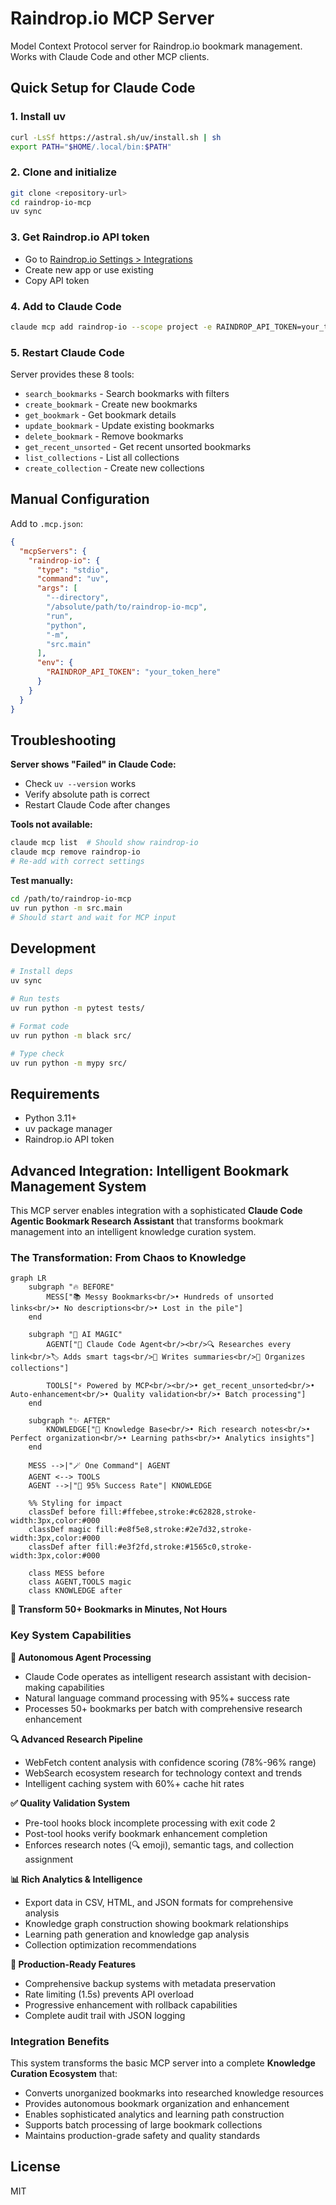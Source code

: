 # Raindrop.io MCP Server

Model Context Protocol server for Raindrop.io bookmark management. Works with Claude Code and other MCP clients.

## Quick Setup for Claude Code

### 1. Install uv
```bash
curl -LsSf https://astral.sh/uv/install.sh | sh
export PATH="$HOME/.local/bin:$PATH"
```

### 2. Clone and initialize
```bash
git clone <repository-url>
cd raindrop-io-mcp
uv sync
```

### 3. Get Raindrop.io API token
- Go to [Raindrop.io Settings > Integrations](https://app.raindrop.io/settings/integrations)
- Create new app or use existing
- Copy API token

### 4. Add to Claude Code
```bash
claude mcp add raindrop-io --scope project -e RAINDROP_API_TOKEN=your_token_here -- uv --directory /absolute/path/to/raindrop-io-mcp run python -m src.main
```

### 5. Restart Claude Code
Server provides these 8 tools:
- `search_bookmarks` - Search bookmarks with filters
- `create_bookmark` - Create new bookmarks
- `get_bookmark` - Get bookmark details
- `update_bookmark` - Update existing bookmarks  
- `delete_bookmark` - Remove bookmarks
- `get_recent_unsorted` - Get recent unsorted bookmarks
- `list_collections` - List all collections
- `create_collection` - Create new collections

## Manual Configuration

Add to `.mcp.json`:
```json
{
  "mcpServers": {
    "raindrop-io": {
      "type": "stdio",
      "command": "uv",
      "args": [
        "--directory", 
        "/absolute/path/to/raindrop-io-mcp",
        "run", 
        "python", 
        "-m", 
        "src.main"
      ],
      "env": {
        "RAINDROP_API_TOKEN": "your_token_here"
      }
    }
  }
}
```

## Troubleshooting

**Server shows "Failed" in Claude Code:**
- Check `uv --version` works
- Verify absolute path is correct
- Restart Claude Code after changes

**Tools not available:**
```bash
claude mcp list  # Should show raindrop-io
claude mcp remove raindrop-io
# Re-add with correct settings
```

**Test manually:**
```bash
cd /path/to/raindrop-io-mcp
uv run python -m src.main
# Should start and wait for MCP input
```

## Development

```bash
# Install deps
uv sync

# Run tests
uv run python -m pytest tests/

# Format code
uv run python -m black src/

# Type check
uv run python -m mypy src/
```

## Requirements

- Python 3.11+
- uv package manager
- Raindrop.io API token

## Advanced Integration: Intelligent Bookmark Management System

This MCP server enables integration with a sophisticated **Claude Code Agentic Bookmark Research Assistant** that transforms bookmark management into an intelligent knowledge curation system.

### The Transformation: From Chaos to Knowledge

```mermaid
graph LR
    subgraph "🔥 BEFORE"
        MESS["📚 Messy Bookmarks<br/>• Hundreds of unsorted links<br/>• No descriptions<br/>• Lost in the pile"]
    end
    
    subgraph "🤖 AI MAGIC"
        AGENT["🧠 Claude Code Agent<br/><br/>🔍 Researches every link<br/>🏷️ Adds smart tags<br/>📝 Writes summaries<br/>📁 Organizes collections"]
        
        TOOLS["⚡ Powered by MCP<br/><br/>• get_recent_unsorted<br/>• Auto-enhancement<br/>• Quality validation<br/>• Batch processing"]
    end
    
    subgraph "✨ AFTER"
        KNOWLEDGE["🎯 Knowledge Base<br/>• Rich research notes<br/>• Perfect organization<br/>• Learning paths<br/>• Analytics insights"]
    end
    
    MESS -->|"🪄 One Command"| AGENT
    AGENT <--> TOOLS
    AGENT -->|"🚀 95% Success Rate"| KNOWLEDGE
    
    %% Styling for impact
    classDef before fill:#ffebee,stroke:#c62828,stroke-width:3px,color:#000
    classDef magic fill:#e8f5e8,stroke:#2e7d32,stroke-width:3px,color:#000
    classDef after fill:#e3f2fd,stroke:#1565c0,stroke-width:3px,color:#000
    
    class MESS before
    class AGENT,TOOLS magic
    class KNOWLEDGE after
```

**🎯 Transform 50+ Bookmarks in Minutes, Not Hours**

### Key System Capabilities

**🤖 Autonomous Agent Processing**
- Claude Code operates as intelligent research assistant with decision-making capabilities
- Natural language command processing with 95%+ success rate
- Processes 50+ bookmarks per batch with comprehensive research enhancement

**🔍 Advanced Research Pipeline**
- WebFetch content analysis with confidence scoring (78%-96% range)
- WebSearch ecosystem research for technology context and trends
- Intelligent caching system with 60%+ cache hit rates

**✅ Quality Validation System**
- Pre-tool hooks block incomplete processing with exit code 2
- Post-tool hooks verify bookmark enhancement completion
- Enforces research notes (🔍 emoji), semantic tags, and collection assignment

**📊 Rich Analytics & Intelligence**
- Export data in CSV, HTML, and JSON formats for comprehensive analysis
- Knowledge graph construction showing bookmark relationships
- Learning path generation and knowledge gap analysis
- Collection optimization recommendations

**🔧 Production-Ready Features**
- Comprehensive backup systems with metadata preservation
- Rate limiting (1.5s) prevents API overload
- Progressive enhancement with rollback capabilities
- Complete audit trail with JSON logging

### Integration Benefits

This system transforms the basic MCP server into a complete **Knowledge Curation Ecosystem** that:
- Converts unorganized bookmarks into researched knowledge resources
- Provides autonomous bookmark organization and enhancement
- Enables sophisticated analytics and learning path construction
- Supports batch processing of large bookmark collections
- Maintains production-grade safety and quality standards

## License

MIT
